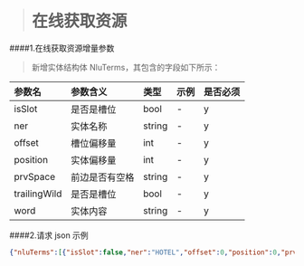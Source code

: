 ># 在线获取资源

####1.在线获取资源增量参数
>新增实体结构体 NluTerms，其包含的字段如下所示：

|参数名|参数含义|类型|示例|是否必须|
|:---|:---|:---|:---|:---|
|isSlot|是否是槽位|bool|-|y|
|ner|实体名称|string|-|y|
|offset|槽位偏移量|int|-|y|
|position|实体偏移量|int|-|y|
|prvSpace|前边是否有空格|string|-|y|
|trailingWild|是否是槽位|bool|-|y|
|word|实体内容|string|-|y|

####2.请求 json 示例
```json
{"nluTerms":[{"isSlot":false,"ner":"HOTEL","offset":0,"position":0,"prvSpace":false,"trailingWild":false,"word":"七天连锁酒店"}],"userId":"trio","timestamp":"1515391135","longitude":"113.937862","latitude":"22.521726"}
```

